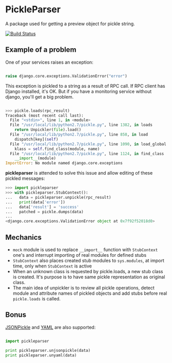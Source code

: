 PickleParser
============

A package used for getting a preview object for pickle string.

[![Build Status](https://travis-ci.org/tumb1er/pickleparser.svg)](https://travis-ci.org/tumb1er/pickleparser)

Example of a problem
--------------------

One of your services raises an exception:

```python

raise django.core.exceptions.ValidationError("error")
```

This exception is pickled to a string as a result of RPC call.
If RPC client has Django installed, it's OK. 
But if you have a monitoring service without django, you'll get a big problem.

```python

>>> pickle.loads(rpc_result)
Traceback (most recent call last):
  File "<stdin>", line 1, in <module>
  File "/usr/local/lib/python2.7/pickle.py", line 1382, in loads
    return Unpickler(file).load()
  File "/usr/local/lib/python2.7/pickle.py", line 858, in load
    dispatch[key](self)
  File "/usr/local/lib/python2.7/pickle.py", line 1090, in load_global
    klass = self.find_class(module, name)
  File "/usr/local/lib/python2.7/pickle.py", line 1124, in find_class
    __import__(module)
ImportError: No module named django.core.exceptions

```

**pickleparser** is attended to solve this issue and allow editing of these 
pickled messages:

```python
>>> import pickleparser
>>> with pickleparser.StubContext():
...   data = pickleparser.unpickle(rpc_result)
...   print(data['error'])
...   data['result'] = 'success'
...   patched = pickle.dumps(data)
... 
<django.core.exceptions.ValidationError object at 0x7f92f52018d0>

```

Mechanics
---------

* `mock` module is used to replace `__import__` function with `StubContext` one's
 and interrupt importing of real modules for defined stubs
* `StubContext` also places created stub modules to `sys.modules`, 
at import time, only when `StubContext` is active
* When an unknown class is requested by pickle.loads, a new stub class is created. 
It's purpose is to have same pickle representation as original class.
* The main idea of unpickler is to review all pickle operations, 
detect module and attribute names of pickled objects and add stubs before real 
`pickle.loads` is called.

Bonus
-----

[JSONPickle](https://jsonpickle.github.io/) and [YAML](http://pyyaml.org/wiki/PyYAML) are also supported:

```python

import pickleparser

print pickleparser.unjsonpickle(data)
print pickleparser.unyaml(data)

```



